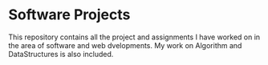 # Software Projects
This repository contains all the project and assignments I have worked on in the area of software and web dvelopments.
My work on Algorithm and DataStructures is also included.
